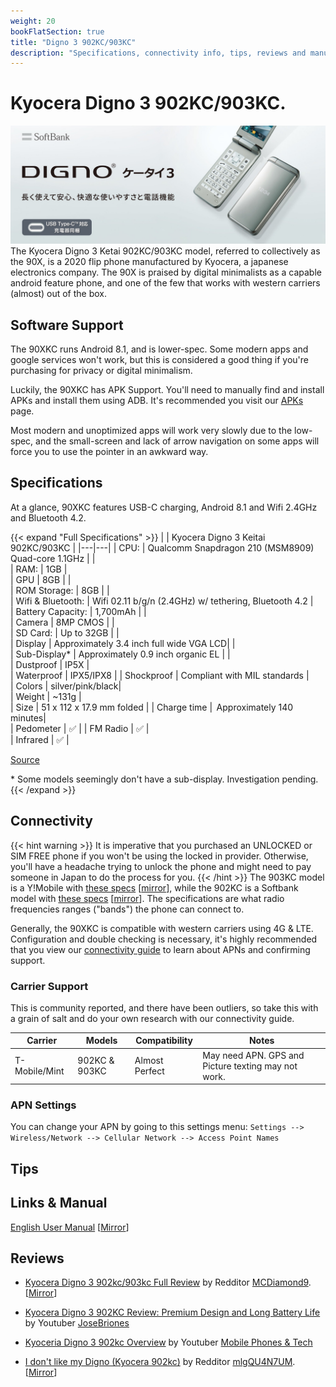 ```yaml
---
weight: 20
bookFlatSection: true
title: "Digno 3 902KC/903KC"
description: "Specifications, connectivity info, tips, reviews and manuals for the Kyocera Digno 3 902KC/903KC."
---
```

# Kyocera Digno 3 902KC/903KC.
![Alt text](902KC3__71796.jpg)
The Kyocera Digno 3 Ketai 902KC/903KC model, referred to collectively as the 90X, is a 2020 flip phone manufactured by Kyocera, a japanese electronics company. The 90X is praised by digital minimalists as a capable android feature phone, and one of the few that works with western carriers (almost) out of the box.

## Software Support
The 90XKC runs Android 8.1, and is lower-spec. Some modern apps and google services
won't work, but this is considered a good thing if you're purchasing for privacy or digital minimalism.

Luckily, the 90XKC has APK Support. You'll need to manually find and install APKs and install them using ADB. It's recommended you visit our [APKs](/en/introduction/apks/) page.

Most modern and unoptimized apps will work very slowly due to the low-spec, and the small-screen and lack of arrow navigation on some apps will force you to use the pointer in an awkward way.

## Specifications
At a glance, 90XKC features USB-C charging, Android 8.1 and Wifi 2.4GHz and Bluetooth 4.2.

{{< expand "Full Specifications" >}}
|   | Kyocera Digno 3 Keitai 902KC/903KC | 
|---|---|
| CPU:  | Qualcomm Snapdragon 210 (MSM8909) Quad-core 1.1GHz  |   |   
| RAM: | 1GB  |       
| GPU | 8GB  |   |    
| ROM Storage: | 8GB  |   |      
| Wifi & Bluetooth: | Wifi 02.11 b/g/n (2.4GHz) w/ tethering, Bluetooth 4.2   |  
| Battery Capacity: | 1,700mAh  |  |      
| Camera | 8MP CMOS  |  |      
| SD Card: | Up to 32GB  |   |   
| Display | Approximately 3.4 inch full wide VGA LCD|   |     
| Sub-Display* | Approximately 0.9 inch organic EL |   |     
| Dustproof  | IP5X |  
| Waterproof  | IPX5/IPX8 | 
| Shockproof  | Compliant with MIL standards |   
| Colors | silver/pink/black|  
| Weight | ~131g  |  
| Size | 51 x 112 x 17.9 mm folded  | 
| Charge time |  Approximately 140 minutes|   
| Pedometer  | ✅ |
| FM Radio | ✅  |  
| Infrared | ✅  | 

[Source](https://www.kyocera.co.jp/prdct/telecom/consumer/lineup/digno-keitai3/)


\* Some models seemingly don't have a sub-display. Investigation pending.
{{< /expand >}}

## Connectivity
{{< hint warning >}}
It is imperative that you purchased an UNLOCKED or SIM FREE phone if you won't be using the locked in provider. Otherwise, you'll have a headache trying to unlock the phone and might need to pay someone in Japan to do the process for you.
{{< /hint >}}
The 903KC model is a Y!Mobile with [these specs](https://www.ymobile.jp/lineup/band/pdf/903kc_band.pdf ) [[mirror](https://web.archive.org/web/20230821070446/https://www.ymobile.jp/lineup/band/pdf/903kc_band.pdf)], while the 902KC is a Softbank model with [these specs](https://www.softbank.jp/biz/set/data/mobile/lineup/keitai/digno_keitai3_for_biz/specs/pdf/digno_keitai3_for_biz.pdf) [[mirror](https://web.archive.org/web/20230726131218/https://www.softbank.jp/biz/set/data/mobile/lineup/keitai/digno_keitai3_for_biz/specs/pdf/digno_keitai3_for_biz.pdf)]. The specifications are what radio frequencies ranges ("bands") the phone can connect to. 

Generally, the 90XKC is compatible with western carriers using 4G & LTE. Configuration and double checking is necessary, it's highly recommended that you view our [connectivity guide](/content/en/connectivity/) to learn about APNs and confirming support. 

### Carrier Support
This is community reported, and there have been outliers, so take this with a grain of salt and do your own research with our connectivity guide.

Carrier | Models | Compatibility | Notes
|--|--|--|--|
|T-Mobile/Mint | 902KC & 903KC | Almost Perfect | May need APN. GPS and Picture texting may not work.|



### APN Settings

You can change your APN by going to this settings menu:
 `Settings --> Wireless/Network --> Cellular Network --> Access Point Names`
## Tips


## Links & Manual
[English User Manual](https://faq.api.softbank.jp/olm_images/sb/136/PDF/digno-keitai3_en_userguide.pdf) [[Mirror](https://web.archive.org/web/20231021195947/https://faq.api.softbank.jp/olm_images/sb/136/PDF/digno-keitai3_en_userguide.pdf)]


## Reviews

- [Kyocera Digno 3 902kc/903kc Full Review](https://www.reddit.com/r/dumbphones/comments/16j4xb1/kyocera_digno_3_902kc903kc_full_review/) by Redditor [MCDiamond9](https://www.reddit.com/user/MCDiamond9/). [[Mirror](https://web.archive.org/web/20230923072229/https://www.reddit.com/r/dumbphones/comments/16j4xb1/kyocera_digno_3_902kc903kc_full_review/?rdt=42912)]

- [Kyocera Digno 3 902KC Review: Premium Design and Long Battery Life](https://www.youtube.com/watch?v=3VOKXcLY5B4) by Youtuber [JoseBriones](https://www.youtube.com/@JoseBriones)

- [Kyoceria Digno 3 902kc Overview](https://www.youtube.com/watch?v=2rPxN2ubVYs) by Youtuber [Mobile Phones & Tech](https://www.youtube.com/watch?v=2rPxN2ubVYs)
- [I don't like my Digno (Kyocera 902kc)](https://www.reddit.com/r/dumbphones/comments/14x0epk/i_dont_like_my_digno_kyocera_902kc/) by Redditor [mlgQU4N7UM](https://www.reddit.com/user/mlgQU4N7UM/). [[Mirror](https://web.archive.org/web/20230711191109/https://www.reddit.com/r/dumbphones/comments/14x0epk/i_dont_like_my_digno_kyocera_902kc/)]